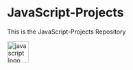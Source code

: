 # JavaScript-Projects
This is the JavaScript-Projects Repository

<img src="https://cdn.jsdelivr.net/gh/devicons/devicon/icons/javascript/javascript-original.svg" height="50" alt="javascript logo"/>
